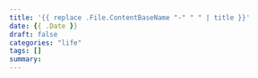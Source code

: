 ```yaml
---
title: '{{ replace .File.ContentBaseName "-" " " | title }}'
date: {{ .Date }}
draft: false
categories: "life"
tags: []
summary:
---
```

